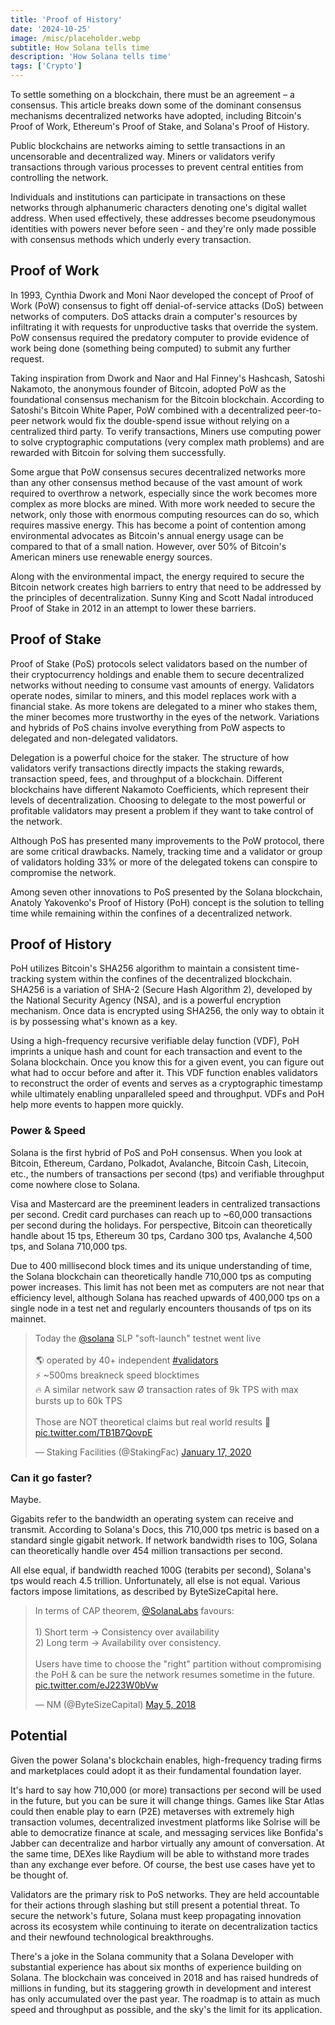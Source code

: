 ```yaml
---
title: 'Proof of History'
date: '2024-10-25'
image: /misc/placeholder.webp
subtitle: How Solana tells time
description: 'How Solana tells time'
tags: ['Crypto']
---
```


<style jsx>{`
 .prose a {
    text-decoration: underline;
    color: var(--color-accent);
 }
 .prose ol {
    list-style-type: decimal;
    margin-left: 2em; /* Adjust as needed for indentation */
    padding-left: 0.5em; /* Add padding if needed */
 }
 .prose ol li {
    margin-bottom: 0.5em;
    color: var(--color-text-primary);
    line-height: 1.5; /* Adjust line height for better readability */
 }
`}</style>

<div class="tldr-section">
To settle something on a blockchain, there must be an agreement – a consensus. This article breaks down some of the dominant consensus mechanisms decentralized networks have adopted, including Bitcoin's Proof of Work, Ethereum's Proof of Stake, and Solana's Proof of History.
</div>

Public blockchains are networks aiming to settle transactions in an uncensorable and decentralized way. Miners or validators verify transactions through various processes to prevent central entities from controlling the network.

Individuals and institutions can participate in transactions on these networks through alphanumeric characters denoting one's digital wallet address. When used effectively, these addresses become pseudonymous identities with powers never before seen - and they're only made possible with consensus methods which underly every transaction.

## Proof of Work

In 1993, Cynthia Dwork and Moni Naor developed the concept of Proof of Work (PoW) consensus to fight off denial-of-service attacks (DoS) between networks of computers. DoS attacks drain a computer's resources by infiltrating it with requests for unproductive tasks that override the system. PoW consensus required the predatory computer to provide evidence of work being done (something being computed) to submit any further request.

Taking inspiration from Dwork and Naor and Hal Finney's Hashcash, Satoshi Nakamoto, the anonymous founder of Bitcoin, adopted PoW as the foundational consensus mechanism for the Bitcoin blockchain. According to Satoshi's Bitcoin White Paper, PoW combined with a decentralized peer-to-peer network would fix the double-spend issue without relying on a centralized third party. To verify transactions, Miners use computing power to solve cryptographic computations (very complex math problems) and are rewarded with Bitcoin for solving them successfully.

Some argue that PoW consensus secures decentralized networks more than any other consensus method because of the vast amount of work required to overthrow a network, especially since the work becomes more complex as more blocks are mined. With more work needed to secure the network, only those with enormous computing resources can do so, which requires massive energy. This has become a point of contention among environmental advocates as Bitcoin's annual energy usage can be compared to that of a small nation. However, over 50% of Bitcoin's American miners use renewable energy sources.

Along with the environmental impact, the energy required to secure the Bitcoin network creates high barriers to entry that need to be addressed by the principles of decentralization. Sunny King and Scott Nadal introduced Proof of Stake in 2012 in an attempt to lower these barriers.

## Proof of Stake

Proof of Stake (PoS) protocols select validators based on the number of their cryptocurrency holdings and enable them to secure decentralized networks without needing to consume vast amounts of energy. Validators operate nodes, similar to miners, and this model replaces work with a financial stake. As more tokens are delegated to a miner who stakes them, the miner becomes more trustworthy in the eyes of the network. Variations and hybrids of PoS chains involve everything from PoW aspects to delegated and non-delegated validators.

Delegation is a powerful choice for the staker. The structure of how validators verify transactions directly impacts the staking rewards, transaction speed, fees, and throughput of a blockchain. Different blockchains have different Nakamoto Coefficients, which represent their levels of decentralization. Choosing to delegate to the most powerful or profitable validators may present a problem if they want to take control of the network.

Although PoS has presented many improvements to the PoW protocol, there are some critical drawbacks. Namely, tracking time and a validator or group of validators holding 33% or more of the delegated tokens can conspire to compromise the network.

Among seven other innovations to PoS presented by the Solana blockchain, Anatoly Yakovenko's Proof of History (PoH) concept is the solution to telling time while remaining within the confines of a decentralized network.

## Proof of History

PoH utilizes Bitcoin's SHA256 algorithm to maintain a consistent time-tracking system within the confines of the decentralized blockchain. SHA256 is a variation of SHA-2 (Secure Hash Algorithm 2), developed by the National Security Agency (NSA), and is a powerful encryption mechanism. Once data is encrypted using SHA256, the only way to obtain it is by possessing what's known as a key.

Using a high-frequency recursive verifiable delay function (VDF), PoH imprints a unique hash and count for each transaction and event to the Solana blockchain. Once you know this for a given event, you can figure out what had to occur before and after it. This VDF function enables validators to reconstruct the order of events and serves as a cryptographic timestamp while ultimately enabling unparalleled speed and throughput. VDFs and PoH help more events to happen more quickly.

### Power & Speed

Solana is the first hybrid of PoS and PoH consensus. When you look at Bitcoin, Ethereum, Cardano, Polkadot, Avalanche, Bitcoin Cash, Litecoin, etc., the numbers of transactions per second (tps) and verifiable throughput come nowhere close to Solana.

Visa and Mastercard are the preeminent leaders in centralized transactions per second. Credit card purchases can reach up to ~60,000 transactions per second during the holidays. For perspective, Bitcoin can theoretically handle about 15 tps, Ethereum 30 tps, Cardano 300 tps, Avalanche 4,500 tps, and Solana 710,000 tps.

Due to 400 millisecond block times and its unique understanding of time, the Solana blockchain can theoretically handle 710,000 tps as computing power increases. This limit has not been met as computers are not near that efficiency level, although Solana has reached upwards of 400,000 tps on a single node in a test net and regularly encounters thousands of tps on its mainnet.

<blockquote class="twitter-tweet"><p lang="en" dir="ltr">Today the <a href="https://twitter.com/solana?ref_src=twsrc%5Etfw">@solana</a> SLP &quot;soft-launch&quot; testnet went live<br><br>🌎 operated by 40+ independent <a href="https://twitter.com/hashtag/validators?src=hash&amp;ref_src=twsrc%5Etfw">#validators</a><br>⚡️ ~500ms breakneck speed blocktimes<br>🔥 A similar network saw Ø transaction rates of 9k TPS with max bursts up to 60k TPS<br><br>Those are NOT theoretical claims but real world results 💪 <a href="https://t.co/TB1B7QovpE">pic.twitter.com/TB1B7QovpE</a></p>&mdash; Staking Facilities (@StakingFac) <a href="https://twitter.com/StakingFac/status/1218140810757181445?ref_src=twsrc%5Etfw">January 17, 2020</a></blockquote> <script async src="https://platform.twitter.com/widgets.js" charset="utf-8"></script>

### Can it go faster?

Maybe.

Gigabits refer to the bandwidth an operating system can receive and transmit. According to Solana's Docs, this 710,000 tps metric is based on a standard single gigabit network. If network bandwidth rises to 10G, Solana can theoretically handle over 454 million transactions per second.

All else equal, if bandwidth reached 100G (terabits per second), Solana's tps would reach 4.5 trillion. Unfortunately, all else is not equal. Various factors impose limitations, as described by ByteSizeCapital here.

<blockquote class="twitter-tweet"><p lang="en" dir="ltr">In terms of CAP theorem, <a href="https://twitter.com/solanalabs?ref_src=twsrc%5Etfw">@SolanaLabs</a> favours:<br><br>1) Short term -&gt; Consistency over availability<br>2) Long term -&gt; Availability over consistency.<br><br>Users have time to choose the &quot;right&quot; partition without compromising the PoH &amp; can be sure the network resumes sometime in the future. <a href="https://t.co/eJ223W0bVw">pic.twitter.com/eJ223W0bVw</a></p>&mdash; NM (@ByteSizeCapital) <a href="https://twitter.com/ByteSizeCapital/status/992648851763838976?ref_src=twsrc%5Etfw">May 5, 2018</a></blockquote> <script async src="https://platform.twitter.com/widgets.js" charset="utf-8"></script>

## Potential

Given the power Solana's blockchain enables, high-frequency trading firms and marketplaces could adopt it as their fundamental foundation layer.

It's hard to say how 710,000 (or more) transactions per second will be used in the future, but you can be sure it will change things. Games like Star Atlas could then enable play to earn (P2E) metaverses with extremely high transaction volumes, decentralized investment platforms like Solrise will be able to democratize finance at scale, and messaging services like Bonfida's Jabber can decentralize and harbor virtually any amount of conversation. At the same time, DEXes like Raydium will be able to withstand more trades than any exchange ever before. Of course, the best use cases have yet to be thought of.

Validators are the primary risk to PoS networks. They are held accountable for their actions through slashing but still present a potential threat. To secure the network's future, Solana must keep propagating innovation across its ecosystem while continuing to iterate on decentralization tactics and their newfound technological breakthroughs.

There's a joke in the Solana community that a Solana Developer with substantial experience has about six months of experience building on Solana. The blockchain was conceived in 2018 and has raised hundreds of millions in funding, but its staggering growth in development and interest has only accumulated over the past year. The roadmap is to attain as much speed and throughput as possible, and the sky's the limit for its application.
